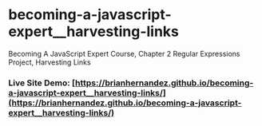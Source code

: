 # becoming-a-javascript-expert__harvesting-links
Becoming A JavaScript Expert Course, Chapter 2 Regular Expressions Project, Harvesting Links

### Live Site Demo: [https://brianhernandez.github.io/becoming-a-javascript-expert__harvesting-links/](https://brianhernandez.github.io/becoming-a-javascript-expert__harvesting-links/)
